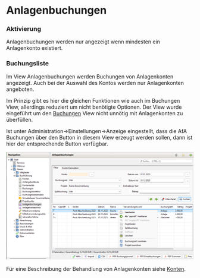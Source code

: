 # Anlagenbuchungen

### Aktivierung

Anlagenbuchungen werden nur angezeigt wenn mindesten ein Anlagenkonto existiert.

### Buchungsliste

Im View Anlagenbuchungen werden Buchungen von Anlagenkonten angezeigt. Auch bei der Auswahl des Kontos werden nur Anlagenkonten angeboten.

Im Prinzip gibt es hier die gleichen Funktionen wie auch im Buchungen View, allerdings reduziert um nicht benötigte Optionen. Der View wurde eingeführt um den [Buchungen](buchungen.md) View nicht unnötig mit Anlagenkonten zu überfüllen.

Ist unter Administration->Einstellungen->Anzeige eingestellt, dass die AfA Buchungen über den Button in diesem View erzeugt werden sollen, dann ist hier der entsprechende Button verfügbar.

![](../../../v3.1.x/buchf/img/AnlagenbuchungenListeView.png)

Für eine Beschreibung der Behandlung von Anlagenkonten siehe [Konten](konten.md).
